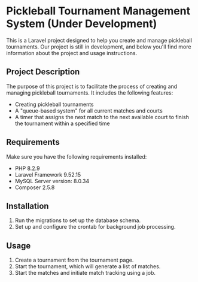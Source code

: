 # Pickleball Tournament Management System (Under Development)

This is a Laravel project designed to help you create and manage pickleball tournaments. Our project is still in development, and below you'll find more information about the project and usage instructions.

## Project Description
The purpose of this project is to facilitate the process of creating and managing pickleball tournaments. It includes the following features:

- Creating pickleball tournaments
- A "queue-based system" for all current matches and courts
- A timer that assigns the next match to the next available court to finish the tournament within a specified time

## Requirements
Make sure you have the following requirements installed:

- PHP 8.2.9
- Laravel Framework 9.52.15
- MySQL Server version: 8.0.34
- Composer 2.5.8

## Installation
1. Run the migrations to set up the database schema.
2. Set up and configure the crontab for background job processing.

## Usage
1. Create a tournament from the tournament page.
2. Start the tournament, which will generate a list of matches.
3. Start the matches and initiate match tracking using a job.
